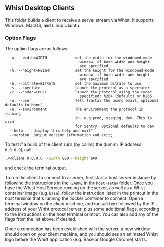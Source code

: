 ## Whist Desktop Clients

This folder builds a client to receive a server stream via Whist. It supports Windows, MacOS, and Linux Ubuntu.

### Option Flags

The option flags are as follows:

```
  -w, --width=WIDTH             set the width for the windowed-mode
                                  window, if both width and height
                                  are specified
  -h, --height=HEIGHT           set the height for the windowed-mode
                                  window, if both width and height
                                  are specified
  -b, --bitrate=BITRATE         set the maximum bitrate to use
  -s, --spectate                launch the protocol as a spectator
  -c, --codec=CODEC             launch the protocol using the codec
                                  specified: h264 (default) or h265
  -u, --user                    Tell fractal the users email, optional defaults to None"
  -e, --environment             The environment the protocol is running
                                in. e.g prod, staging, dev. This is used
                                for Sentry. Optional defaults to dev
  --help     display this help and exit"
  --version  output version information and exit;
```

To test if a build of the client runs (by calling the dummy IP address `0.0.0.0`), call:

```bash
./wclient 0.0.0.0 --width 800 --height 600
```

and check the terminal output.

To run the client to connect to a server, first start a host server instance by following the instructions in the `README` in the `host-setup` folder. Once you have the Whist Host Service running on the server, as well as a Whist container image (e.g. `base`), follow the instruction listed in the printout in the _host_ terminal that's running the docker container to connect. Open a terminal window on the _client_ machine, and run `wclient` followed by the IP address of your Whist protocol server, plus some additional flags, according to the instructions on the host terminal printout. You can also add any of the flags from the list above, if desired.

Once a connection has been established with the server, a new window should open on your client machine, and you should see an animated Whist logo before the Whist application (e.g. Base or Google Chrome) starts.

